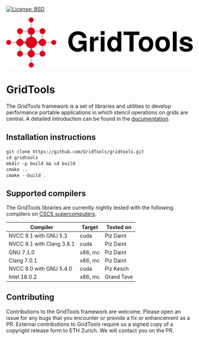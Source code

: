 <a target="_blank" href="https://opensource.org/licenses/BSD-3-Clause">![License: BSD][BSD.License]</a>

<a href="https://GridTools.github.io/gridtools"><img src="docs/_static/logo.svg"/></a>

GridTools
=========

The GridTools framework is a set of libraries and utilities to develop performance portable applications in which stencil operations on grids are central. A detailed introduction can be found in the [documentation](https://GridTools.github.io/gridtools).

Installation instructions
-------------------------

```
git clone https://github.com/GridTools/gridtools.git
cd gridtools
mkdir -p build && cd build
cmake ..
cmake --build .
```

Supported compilers
-------------------

The GridTools libraries are currently nightly tested with the following compilers on [CSCS supercomputers](https://www.cscs.ch/computers/overview/).

| Compiler | Target | Tested on |
| --- | --- | --- |
| NVCC 9.1 with GNU 5.3 | cuda | Piz Daint |
| NVCC 9.1 with Clang 3.8.1 | cuda | Piz Daint |
| GNU 7.1.0 | x86, mc | Piz Daint |
| Clang 7.0.1 | x86, mc | Piz Daint |
| NVCC 8.0 with GNU 5.4.0 | cuda | Piz Kesch |
| Intel 18.0.2 | x86, mc | Grand Tave |

Contributing
------------
Contributions to the GridTools framework are welcome. Please open an issue for any bugs that you encounter or provide a fix or enhancement as a PR. External contributions to GridTools require us a signed copy of a copyright release form to ETH Zurich. We will contact you on the PR.

[BSD.License]: https://img.shields.io/badge/License-BSD-blue.svg
